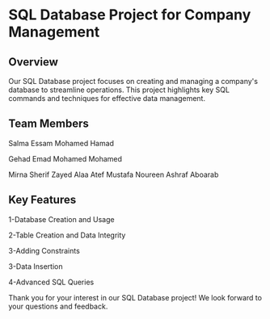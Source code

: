 # SQL Database Project for Company Management

## Overview
Our SQL Database project focuses on creating and managing a company's database to streamline operations. This project highlights key SQL commands and techniques for effective data management.

## Team Members
Salma Essam Mohamed Hamad

Gehad Emad Mohamed Mohamed

Mirna Sherif Zayed
Alaa Atef Mustafa
Noureen Ashraf Aboarab

## Key Features
1-Database Creation and Usage

2-Table Creation and Data Integrity

3-Adding Constraints


3-Data Insertion

4-Advanced SQL Queries



Thank you for your interest in our SQL Database project! We look forward to your questions and feedback.
